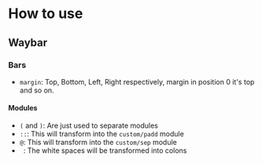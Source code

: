 # How to use

## Waybar
### Bars

- `margin`: Top, Bottom, Left, Right respectively, margin in position 0 it's top and so on. 

#### Modules

- `(` and `)`: Are just used to separate modules
- `::`: This will transform into the `custom/padd` module
- `@`: This will transform into the `custom/sep`  module
- ` `: The white spaces will be transformed into colons

